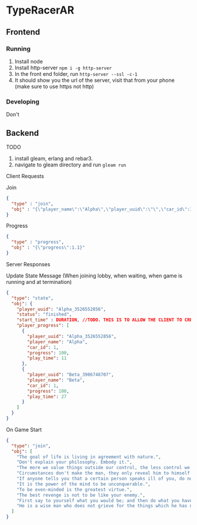 # TypeRacerAR

## Frontend

### Running

1. Install node
2. Install http-server `npm i -g http-server`
3. In the front end folder, run `http-server --ssl -c-1`
4. It should show you the url of the server, visit that from your phone (make sure to use https not http)

### Developing

Don't

## Backend

TODO

1. install gleam, erlang and rebar3.
2. navigate to gleam directory and run `gleam run`


Client Requests

Join
```json
{
  "type" : "join",
  "obj" : "{\"player_name\":\"Alpha\",\"player_uuid\":\"\",\"car_id\":1}"
}
```

Progress
```json
{
  "type" : "progress",
  "obj" : "{\"progress\":1.1}"
}
```

Server Responses

Update State Message (When joining lobby, when waiting, when game is running and at termination)
```json
{
  "type": "state",
  "obj": {
    "player_uuid": "Alpha_3526552856",
    "status": "finished",
    "start_time" : DURATION, //TODO. THIS IS TO ALLOW THE CLIENT TO CREATE A COUNTDOWN TO SESSION START
    "player_progress": [
      {
        "player_uuid": "Alpha_3526552856",
        "player_name": "Alpha",
        "car_id": 1,
        "progress": 100,
        "play_time": 11
      },
      {
        "player_uuid": "Beta_3906748707",
        "player_name": "Beta",
        "car_id": 1,
        "progress": 100,
        "play_time": 27
      }
    ]
  }
}
```
On Game Start
```json
{
  "type": "join",
  "obj": [
    "The goal of life is living in agreement with nature.",
    "Don't explain your philosophy. Embody it.",
    "The more we value things outside our control, the less control we have.",
    "Circumstances don't make the man, they only reveal him to himself.",
    "If anyone tells you that a certain person speaks ill of you, do not make excuses about what is said of you but answer, 'He was ignorant of my other faults, else he would not have mentioned these alone.'",
    "It is the power of the mind to be unconquerable.",
    "To be even-minded is the greatest virtue.",
    "The best revenge is not to be like your enemy.",
    "First say to yourself what you would be; and then do what you have to do.",
    "He is a wise man who does not grieve for the things which he has not, but rejoices for those which he has."
  ]
}
```

